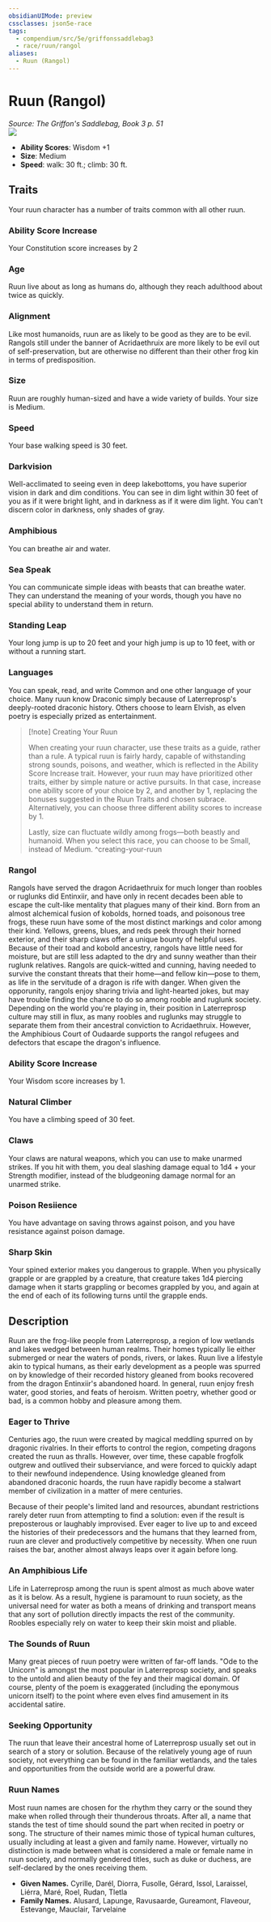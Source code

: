 ```yaml
---
obsidianUIMode: preview
cssclasses: json5e-race
tags:
  - compendium/src/5e/griffonssaddlebag3
  - race/ruun/rangol
aliases:
  - Ruun (Rangol)
---
```

# Ruun (Rangol)
*Source: The Griffon's Saddlebag, Book 3 p. 51*  
![](https://raw.githubusercontent.com/TheGiddyLimit/homebrew-img/main/img/GriffonsSaddlebag3/Ruun-Rangol.webp#right)  

- **Ability Scores**: Wisdom +1
- **Size**: Medium
- **Speed**: walk: 30 ft.; climb: 30 ft.

## Traits

Your ruun character has a number of traits common with all other ruun.

### Ability Score Increase

Your Constitution score increases by 2

### Age

Ruun live about as long as humans do, although they reach adulthood about twice as quickly.

### Alignment

Like most humanoids, ruun are as likely to be good as they are to be evil. Rangols still under the banner of Acridaethruix are more likely to be evil out of self-preservation, but are otherwise no different than their other frog kin in terms of predisposition.

### Size

Ruun are roughly human-sized and have a wide variety of builds. Your size is Medium.

### Speed

Your base walking speed is 30 feet.

### Darkvision

Well-acclimated to seeing even in deep lakebottoms, you have superior vision in dark and dim conditions. You can see in dim light within 30 feet of you as if it were bright light, and in darkness as if it were dim light. You can't discern color in darkness, only shades of gray.

### Amphibious

You can breathe air and water.

### Sea Speak

You can communicate simple ideas with beasts that can breathe water. They can understand the meaning of your words, though you have no special ability to understand them in return.

### Standing Leap

Your long jump is up to 20 feet and your high jump is up to 10 feet, with or without a running start.

### Languages

You can speak, read, and write Common and one other language of your choice. Many ruun know Draconic simply because of Laterreprosp's deeply-rooted draconic history. Others choose to learn Elvish, as elven poetry is especially prized as entertainment.

> [!note] Creating Your Ruun
> 
> When creating your ruun character, use these traits as a guide, rather than a rule. A typical ruun is fairly hardy, capable of withstanding strong sounds, poisons, and weather, which is reflected in the Ability Score Increase trait. However, your ruun may have prioritized other traits, either by simple nature or active pursuits. In that case, increase one ability score of your choice by 2, and another by 1, replacing the bonuses suggested in the Ruun Traits and chosen subrace. Alternatively, you can choose three different ability scores to increase by 1.
> 
> Lastly, size can fluctuate wildly among frogs—both beastly and humanoid. When you select this race, you can choose to be Small, instead of Medium.
^creating-your-ruun

### Rangol

Rangols have served the dragon Acridaethruix for much longer than roobles or ruglunks did Entinxiir, and have only in recent decades been able to escape the cult-like mentality that plagues many of their kind. Born from an almost alchemical fusion of kobolds, horned toads, and poisonous tree frogs, these ruun have some of the most distinct markings and color among their kind. Yellows, greens, blues, and reds peek through their horned exterior, and their sharp claws offer a unique bounty of helpful uses. Because of their toad and kobold ancestry, rangols have little need for moisture, but are still less adapted to the dry and sunny weather than their ruglunk relatives. Rangols are quick-witted and cunning, having needed to survive the constant threats that their home—and fellow kin—pose to them, as life in the servitude of a dragon is rife with danger. When given the opporunity, rangols enjoy sharing trivia and light-hearted jokes, but may have trouble finding the chance to do so among rooble and ruglunk society. Depending on the world you're playing in, their position in Laterreprosp culture may still in flux, as many roobles and ruglunks may struggle to separate them from their ancestral conviction to Acridaethruix. However, the Amphibious Court of Oudaarde supports the rangol refugees and defectors that escape the dragon's influence.

### Ability Score Increase

Your Wisdom score increases by 1.

### Natural Climber

You have a climbing speed of 30 feet.

### Claws

Your claws are natural weapons, which you can use to make unarmed strikes. If you hit with them, you deal slashing damage equal to 1d4 + your Strength modifier, instead of the bludgeoning damage normal for an unarmed strike.

### Poison Resiience

You have advantage on saving throws against poison, and you have resistance against poison damage.

### Sharp Skin

Your spined exterior makes you dangerous to grapple. When you physically grapple or are grappled by a creature, that creature takes 1d4 piercing damage when it starts grappling or becomes grappled by you, and again at the end of each of its following turns until the grapple ends.

## Description

Ruun are the frog-like people from Laterreprosp, a region of low wetlands and lakes wedged between human realms. Their homes typically lie either submerged or near the waters of ponds, rivers, or lakes. Ruun live a lifestyle akin to typical humans, as their early development as a people was spurred on by knowledge of their recorded history gleaned from books recovered from the dragon Entinxiir's abandoned hoard. In general, ruun enjoy fresh water, good stories, and feats of heroism. Written poetry, whether good or bad, is a common hobby and pleasure among them.

### Eager to Thrive

Centuries ago, the ruun were created by magical meddling spurred on by dragonic rivalries. In their efforts to control the region, competing dragons created the ruun as thralls. However, over time, these capable frogfolk outgrew and outlived their subserviance, and were forced to quickly adapt to their newfound independence. Using knowledge gleaned from abandoned draconic hoards, the ruun have rapidly become a stalwart member of civilization in a matter of mere centuries.

Because of their people's limited land and resources, abundant restrictions rarely deter ruun from attempting to find a solution:  even if the result is preposterous or laughably improvised. Ever eager to live up to and exceed the histories of their predecessors and the humans that they learned from, ruun are clever and productively competitive by necessity. When one ruun raises the bar, another almost always leaps over it again before long.

### An Amphibious Life

Life in Laterreprosp among the ruun is spent almost as much above water as it is below. As a result, hygiene is paramount to ruun society, as the universal need for water as both a means of drinking and transport means that any sort of pollution directly impacts the rest of the community. Roobles especially rely on water to keep their skin moist and pliable.

### The Sounds of Ruun

Many great pieces of ruun poetry were written of far-off lands. "Ode to the Unicorn" is amongst the most popular in Laterreprosp society, and speaks to the untold and alien beauty of the fey and their magical domain. Of course, plenty of the poem is exaggerated (including the eponymous unicorn itself) to the point where even elves find amusement in its accidental satire.

### Seeking Opportunity

The ruun that leave their ancestral home of Laterreprosp usually set out in search of a story or solution. Because of the relatively young age of ruun society, not everything can be found in the familiar wetlands, and the tales and opportunities from the outside world are a powerful draw.

### Ruun Names

Most ruun names are chosen for the rhythm they carry or the sound they make when rolled through their thunderous throats. After all, a name that stands the test of time should sound the part when recited in poetry or song. The structure of their names mimic those of typical human cultures, usually including at least a given and family name. However, virtually no distinction is made between what is considered a male or female name in ruun society, and normally gendered titles, such as duke or duchess, are self-declared by the ones receiving them. 

- **Given Names.** Cyrille, Darél, Diorra, Fusolle, Gérard, Issol, Laraissel, Liérra, Maré, Roel, Rudan, Tletla  
- **Family Names.** Alusard, Lapunge, Ravusaarde, Gureamont, Flaveour, Estevange, Mauclair, Tarvelaine
